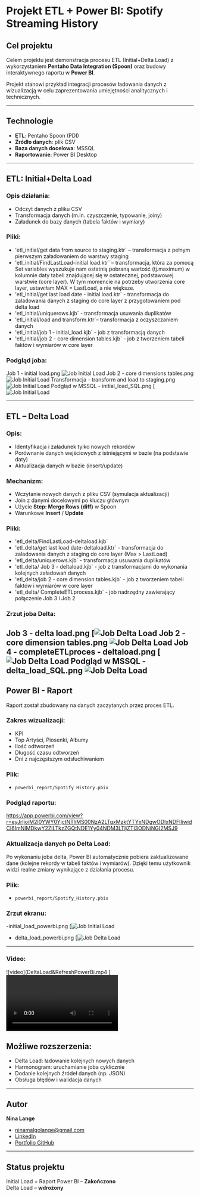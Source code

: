 # Projekt ETL + Power BI: Spotify Streaming History

## Cel projektu
Celem projektu jest demonstracja procesu ETL (Initial+Delta Load) z wykorzystaniem **Pentaho Data Integration (Spoon)** oraz budowy interaktywnego raportu w **Power BI**.

Projekt stanowi przykład integracji procesów ładowania danych z wizualizacją w celu zaprezentowania umiejętności analitycznych i technicznych.

---

## Technologie
- **ETL**: Pentaho Spoon (PDI)
- **Źródło danych**: plik CSV
- **Baza danych docelowa**: MSSQL
- **Raportowanie**: Power BI Desktop

---

## ETL: Initial+Delta Load

### Opis działania:
- Odczyt danych z pliku CSV 
- Transformacja danych (m.in. czyszczenie, typowanie, joiny)
- Załadunek do bazy danych (tabela faktów i wymiary)

### Pliki:
- 'etl_initial/get data from source to staging.ktr` – transformacja z pełnym pierwszym załadowaniem do warstwy staging
- 'etl_initial/FindLastLoad-initial load.ktr` – transformacja, która za pomocą Set variables wyszukuje nam ostatnią pobraną wartość (tj.maximum) w kolumnie daty
  tabeli znajdującej się w ostatecznej, podstawowej warstwie (core layer). W tym momencie na potrzeby utworzenia core layer, ustawiłam MAX = LastLoad, a nie większe.
- 'etl_initial/get last load date - initial load.ktr` - transformacja do zaladowania danych z staging do core layer z przygotowaniem pod delta load
- 'etl_initial/uniquerows.kjb` - transformacja usuwania duplikatów
- 'etl_initial/load and transform.ktr`– transformacja z oczyszczaniem danych 
- 'etl_initial/job 1 - initial_load.kjb` - job z transformacją danych
- 'etl_initial/job 2 - core dimension tables.kjb` - job z tworzeniem tabeli faktów i wymiarów w core layer



### Podgląd joba:
Job 1 - initial load.png
![Job Initial Load](https://github.com/NinaMalgo/ETL_PowerBi_Spotify_Streaming_History/raw/main/CompleteETL/screenshots/Job%201%20-%20initial%20load.png)
Job 2 - core dimensions tables.png
![Job Initial Load](https://github.com/NinaMalgo/ETL_PowerBi_Spotify_Streaming_History/blob/main/CompleteETL/screenshots/Job%202%20-%20core%20dimensions%20tables.png)
Transformacja - transform and load to staging.png
![Job Initial Load](https://github.com/NinaMalgo/ETL_PowerBi_Spotify_Streaming_History/blob/main/CompleteETL/screenshots/transform%20and%20load%20to%20staging.png)
Podgląd w MSSQL - initial_load_SQL.png
 [![Job Initial Load](https://github.com/NinaMalgo/ETL_PowerBi_Spotify_Streaming_History/blob/main/CompleteETL/screenshots/initial_load_SQL.png)

---

## ETL – Delta Load

### Opis:
- Identyfikacja i załadunek tylko nowych rekordów
- Porównanie danych wejściowych z istniejącymi w bazie (na podstawie daty)
- Aktualizacja danych w bazie (insert/update)

### Mechanizm:
- Wczytanie nowych danych z pliku CSV (symulacja aktualizacji)
- Join z danymi docelowymi po kluczu głównym
- Użycie **Step: Merge Rows (diff)**  w Spoon
- Warunkowe **Insert** / **Update**

### Pliki:
- 'etl_delta/FindLastLoad-deltaload.kjb`
- 'etl_delta/get last load date-deltaload.ktr` - transformacja do zaladowania danych z staging do core layer (Max > LastLoad)
- 'etl_delta/uniquerows.kjb` - transformacja usuwania duplikatów
- 'etl_delta/ Job 3 - deltaload.kjb` - job z transformacjami do wykonania kolejnych załadowań danych
- 'etl_delta/job 2 - core dimension tables.kjb` - job z tworzeniem tabeli faktów i wymiarów w core layer
- 'etl_delta/ CompleteETLprocess.kjb` - job nadrzędny zawierający połączenie Job 3 i Job 2


### Zrzut joba Delta:
Job 3 - delta load.png
  [![Job Delta Load](https://github.com/NinaMalgo/ETL_PowerBi_Spotify_Streaming_History/blob/main/CompleteETL/screenshots/Job%203%20-%20delta%20load.png)
Job 2 - core dimension tables.png
![Job Delta Load](https://github.com/NinaMalgo/ETL_PowerBi_Spotify_Streaming_History/blob/main/CompleteETL/screenshots/Job%202%20-%20core%20dimensions%20tables.png)
Job 4 - completeETLproces - deltaload.png
[![Job Delta Load](https://github.com/NinaMalgo/ETL_PowerBi_Spotify_Streaming_History/blob/main/CompleteETL/screenshots/Job%204%20-%20CompleteETLprocess.png)
Podgląd w MSSQL - delta_load_SQL.png
 ![Job Delta Load](https://github.com/NinaMalgo/ETL_PowerBi_Spotify_Streaming_History/blob/main/CompleteETL/screenshots/delta_load_SQL.png)
---

## Power BI - Raport

Raport został zbudowany na danych zaczytanych przez proces ETL.

### Zakres wizualizacji:
- KPI
- Top Artyści, Piosenki, Albumy
- Ilość odtworzeń
- Długość czasu odtworzeń
- Dni z najczęstszym odsłuchiwaniem


### Plik:
- `powerbi_report/Spotify History.pbix`

### Podgląd raportu:
https://app.powerbi.com/view?r=eyJrIjoiM2I0YWY0YjctNTliMS00NzA2LTgxMzktYTYxNDgwODIxNDFlIiwidCI6ImNlMDkwY2ZlLTkzZGQtNDE1Yy04NDM3LTljZTI3ODNiNGI2MSJ9

### Aktualizacja danych po Delta Load:
Po wykonaniu joba delta, Power BI automatycznie pobiera zaktualizowane dane (kolejne rekordy w tabeli faktów i wymiarów). Dzięki temu użytkownik widzi realne zmiany wynikające z działania procesu.

### Plik:
- `powerbi_report/Spotify_History.pbix`

### Zrzut ekranu:
-initial_load_powerbi.png
 [![Job Initial Load](https://github.com/NinaMalgo/ETL_PowerBi_Spotify_Streaming_History/blob/main/CompleteETL/screenshots/initial_load_powerbi.png)
- delta_load_powerbi.png
 [![Job Delta Load](https://github.com/NinaMalgo/ETL_PowerBi_Spotify_Streaming_History/blob/main/CompleteETL/screenshots/delta_load_powerbi.png)
---

### Video:
![video](DeltaLoad&RefreshPowerBi.mp4
[![Job Delta Load](https://github.com/NinaMalgo/ETL_PowerBi_Spotify_Streaming_History/blob/main/CompleteETL/video/DeltaLoad%26RefreshPowerBi.mp4)

## Możliwe rozszerzenia:
-  Delta Load: ładowanie kolejnych nowych danych
-  Harmonogram: uruchamianie joba cyklicznie
-  Dodanie kolejnych źródeł danych (np. JSON)
-  Obsługa błędów i walidacja danych

---

## Autor
**Nina Lange**  
- ninamalgolange@gmail.com
- [LinkedIn](https://www.linkedin.com/in/ninalange-/)  
- [Portfolio GitHub](https://github.com/NinaMalgo)

---

##  Status projektu
 Initial Load + Raport Power BI – **Zakończono**  
 Delta Load – **wdrożony**  
